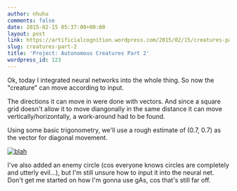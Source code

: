 ```yaml
---
author: nhuhu
comments: false
date: 2015-02-15 05:37:00+00:00
layout: post
link: https://artificialcognition.wordpress.com/2015/02/15/creatures-part-2/
slug: creatures-part-2
title: 'Project: Autonomous Creatures Part 2'
wordpress_id: 123
---
```


Ok, today I integrated neural networks into the whole thing. So now the "creature" can move according to input.

The directions it can move in were done with vectors. And since a square grid doesn't allow it to move diangonally in the same distance it can move vertically/horizontally, a work-around had to be found.

Using some basic trigonometry, we'll use a rough estimate of (0.7, 0.7) as the vector for diagonal movement.

[![blah](https://artificialcognition.files.wordpress.com/2015/02/blah.jpg?w=300)](https://artificialcognition.files.wordpress.com/2015/02/blah.jpg)

I've also added an enemy circle (cos everyone knows circles are completely and utterly evil...), but I'm still unsure how to input it into the neural net. Don't get me started on how I'm gonna use gAs, cos that's still far off.

